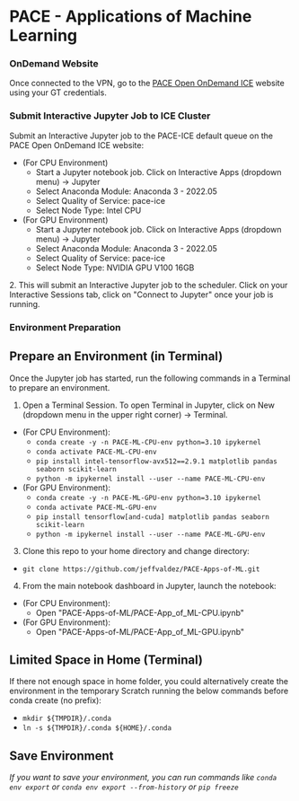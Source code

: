 # PACE - Applications of Machine Learning

### OnDemand Website
Once connected to the VPN, go to the [PACE Open OnDemand ICE](https://ondemand-ice.pace.gatech.edu/) website using your GT credentials.

### Submit Interactive Jupyter Job to ICE Cluster
Submit an Interactive Jupyter job to the PACE-ICE default queue on the PACE Open OnDemand ICE website:
- (For CPU Environment)
  - Start a Jupyter notebook job. Click on Interactive Apps (dropdown menu) -> Jupyter
  - Select Anaconda Module: Anaconda 3 - 2022.05
  - Select Quality of Service: pace-ice
  - Select Node Type: Intel CPU<br>
- (For GPU Environment)
  - Start a Jupyter notebook job. Click on Interactive Apps (dropdown menu) -> Jupyter
  - Select Anaconda Module: Anaconda 3 - 2022.05
  - Select Quality of Service: pace-ice
  - Select Node Type: NVIDIA GPU V100 16GB
 
<p>2. This will submit an Interactive Jupyter job to the scheduler. Click on your Interactive Sessions tab, click on "Connect to Jupyter" once your job is running.</p>

### Environment Preparation
## Prepare an Environment (in Terminal)
Once the Jupyter job has started, run the following commands in a Terminal to prepare an environment.
1. Open a Terminal Session. To open Terminal in Jupyter, click on New (dropdown menu in the upper right corner) -> Terminal.
  - (For CPU Environment):
    - `conda create -y -n PACE-ML-CPU-env python=3.10 ipykernel`
    - `conda activate PACE-ML-CPU-env`
    - `pip install intel-tensorflow-avx512==2.9.1 matplotlib pandas seaborn scikit-learn`
    - `python -m ipykernel install --user --name PACE-ML-CPU-env`
  - (For GPU Environment):
    - `conda create -y -n PACE-ML-GPU-env python=3.10 ipykernel`
    - `conda activate PACE-ML-GPU-env`
    - `pip install tensorflow[and-cuda] matplotlib pandas seaborn scikit-learn`
    - `python -m ipykernel install --user --name PACE-ML-GPU-env`
3. Clone this repo to your home directory and change directory:
  - `git clone https://github.com/jeffvaldez/PACE-Apps-of-ML.git`
4. From the main notebook dashboard in Jupyter, launch the notebook:
  - (For CPU Environment):
    - Open "PACE-Apps-of-ML/PACE-App_of_ML-CPU.ipynb"
  - (For GPU Environment):
    - Open "PACE-Apps-of-ML/PACE-App_of_ML-GPU.ipynb"



## Limited Space in Home (Terminal)
If there not enough space in home folder, you could alternatively create the environment in the temporary Scratch running the below commands before conda create (no prefix): 
  - `mkdir ${TMPDIR}/.conda`
  - `ln -s ${TMPDIR}/.conda ${HOME}/.conda`

## Save Environment
*If you want to save your environment, you can run commands like `conda env export` or `conda env export --from-history` or `pip freeze`*
